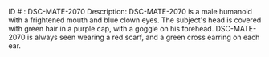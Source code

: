 ID # : DSC-MATE-2070
Description: DSC-MATE-2070 is a male humanoid with a frightened mouth and blue clown eyes. The subject's head is covered with green hair in a purple cap, with a goggle on his forehead. DSC-MATE-2070 is always seen wearing a red scarf, and a green cross earring on each ear.